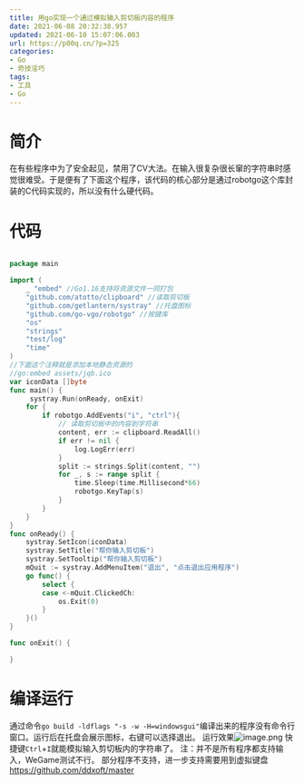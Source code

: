 ```yaml
---
title: 用go实现一个通过模拟输入剪切板内容的程序
date: 2021-06-08 20:32:38.957
updated: 2021-06-10 15:07:06.003
url: https://p00q.cn/?p=325
categories: 
- Go
- 奇技淫巧
tags: 
- 工具
- Go
---
```


# 简介
在有些程序中为了安全起见，禁用了CV大法。在输入很复杂很长窜的字符串时感觉很难受。于是便有了下面这个程序，该代码的核心部分是通过robotgo这个库封装的C代码实现的，所以没有什么硬代码。
# 代码
```Go

package main

import (
	_ "embed" //Go1.16支持将资源文件一同打包
	"github.com/atotto/clipboard" //读取剪切板
	"github.com/getlantern/systray" //托盘图标
	"github.com/go-vgo/robotgo" //按键库
	"os"
	"strings"
	"test/log"
	"time"
)
//下面这个注释就是添加本地静态资源的
//go:embed assets/jqb.ico
var iconData []byte
func main() {
	 systray.Run(onReady, onExit)
	for {
		if robotgo.AddEvents("i", "ctrl"){
			// 读取剪切板中的内容到字符串
			content, err := clipboard.ReadAll()
			if err != nil {
				log.LogErr(err)
			}
			split := strings.Split(content, "")
			for _, s := range split {
				time.Sleep(time.Millisecond*66)
				robotgo.KeyTap(s)
			}
		}
	}
}
func onReady() {
	systray.SetIcon(iconData)
	systray.SetTitle("帮你输入剪切板")
	systray.SetTooltip("帮你输入剪切板")
	mQuit := systray.AddMenuItem("退出", "点击退出应用程序")
	go func() {
		select {
		case <-mQuit.ClickedCh:
			os.Exit(0)
		}
	}()
}

func onExit() {

}
```
# 编译运行
通过命令`go build -ldflags "-s -w -H=windowsgui"`编译出来的程序没有命令行窗口。运行后在托盘会展示图标，右键可以选择退出。
运行效果![image.png](1)
快捷键`Ctrl`+`I`就能模拟输入剪切板内的字符串了。
注：并不是所有程序都支持输入，WeGame测试不行。
部分程序不支持，进一步支持需要用到虚拟键盘
https://github.com/ddxoft/master
